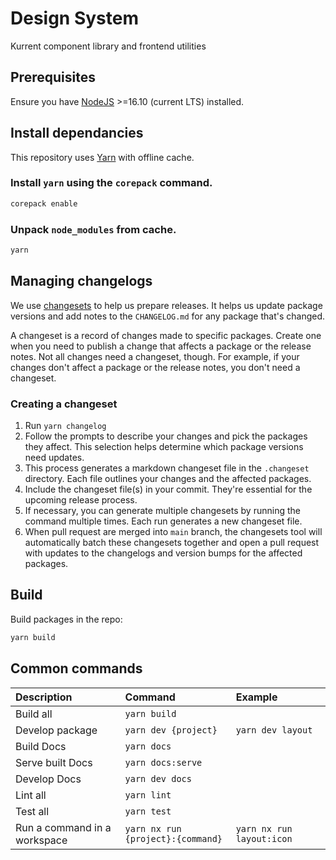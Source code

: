 # Design System

Kurrent component library and frontend utilities

## Prerequisites

Ensure you have [NodeJS] >=16.10 (current LTS) installed.

## Install dependancies

This repository uses [Yarn] with offline cache.

### Install `yarn` using the `corepack` command.

```sh
corepack enable
```

### Unpack `node_modules` from cache.

```sh
yarn
```

## Managing changelogs

We use [changesets](https://github.com/changesets/changesets) to help us prepare releases. It helps us update package versions and add notes to the `CHANGELOG.md` for any package that's changed.

A changeset is a record of changes made to specific packages. Create one when you need to publish a change that affects a package or the release notes. Not all changes need a changeset, though. For example, if your changes don't affect a package or the release notes, you don't need a changeset.

### Creating a changeset

1. Run `yarn changelog`
2. Follow the prompts to describe your changes and pick the packages they affect. This selection helps determine which package versions need updates.
3. This process generates a markdown changeset file in the `.changeset` directory. Each file outlines your changes and the affected packages.
4. Include the changeset file(s) in your commit. They're essential for the upcoming release process.
5. If necessary, you can generate multiple changesets by running the command multiple times. Each run generates a new changeset file.
6. When pull request are merged into `main` branch, the changesets tool will automatically batch these changesets together and open a pull request with updates to the changelogs and version bumps for the affected packages.

## Build

Build packages in the repo:

```sh
yarn build
```

## Common commands

| Description                  | Command                           | Example                   |
| :--------------------------- | :-------------------------------- | :------------------------ |
| Build all                    | `yarn build`                      |                           |
| Develop package              | `yarn dev {project}`              | `yarn dev layout`         |
| Build Docs                   | `yarn docs`                       |                           |
| Serve built Docs             | `yarn docs:serve`                 |                           |
| Develop Docs                 | `yarn dev docs`                   |                           |
| Lint all                     | `yarn lint`                       |                           |
| Test all                     | `yarn test`                       |                           |
| Run a command in a workspace | `yarn nx run {project}:{command}` | `yarn nx run layout:icon` |

[nodejs]: https://nodejs.org/en/
[yarn]: https://yarnpkg.com/
